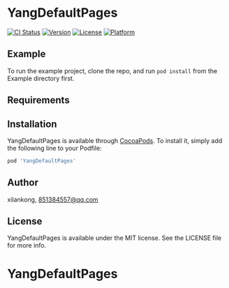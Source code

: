 # YangDefaultPages

[![CI Status](http://img.shields.io/travis/xilankong/YangDefaultPages.svg?style=flat)](https://travis-ci.org/xilankong/YangDefaultPages)
[![Version](https://img.shields.io/cocoapods/v/YangDefaultPages.svg?style=flat)](http://cocoapods.org/pods/YangDefaultPages)
[![License](https://img.shields.io/cocoapods/l/YangDefaultPages.svg?style=flat)](http://cocoapods.org/pods/YangDefaultPages)
[![Platform](https://img.shields.io/cocoapods/p/YangDefaultPages.svg?style=flat)](http://cocoapods.org/pods/YangDefaultPages)

## Example

To run the example project, clone the repo, and run `pod install` from the Example directory first.

## Requirements

## Installation

YangDefaultPages is available through [CocoaPods](http://cocoapods.org). To install
it, simply add the following line to your Podfile:

```ruby
pod 'YangDefaultPages'
```

## Author

xilankong, 851384557@qq.com

## License

YangDefaultPages is available under the MIT license. See the LICENSE file for more info.
# YangDefaultPages
